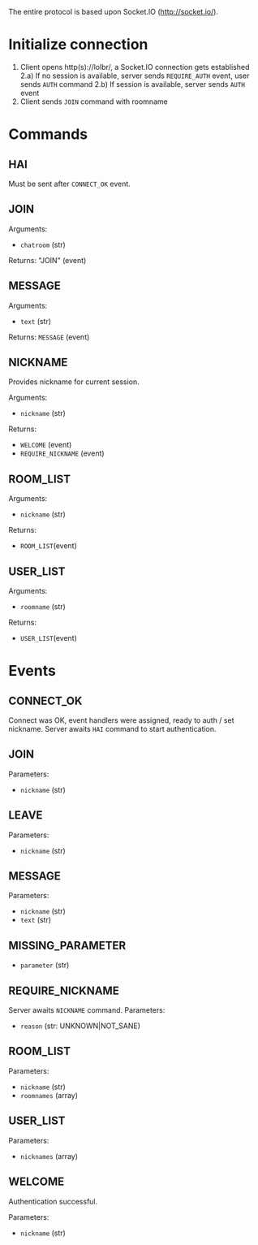 The entire protocol is based upon Socket.IO (http://socket.io/).

Initialize connection
=====================

1) Client opens http(s)://lolbr/<chatroom>, a Socket.IO connection gets established
2.a) If no session is available, server sends ``REQUIRE_AUTH`` event, user sends ``AUTH`` command
2.b) If session is available, server sends ``AUTH`` event
3) Client sends ``JOIN`` command with roomname


Commands
========

HAI
---
Must be sent after ``CONNECT_OK`` event.

JOIN
----
Arguments:
 - ``chatroom`` (str)

Returns:
"JOIN" (event)


MESSAGE
-------
Arguments:
 - ``text`` (str)

Returns:
``MESSAGE`` (event)

NICKNAME
--------
Provides nickname for current session.

Arguments:
 - ``nickname`` (str)

Returns:
  - ``WELCOME`` (event)
  - ``REQUIRE_NICKNAME`` (event)

ROOM_LIST
---------
Arguments:
 - ``nickname`` (str)

Returns:
 - ``ROOM_LIST``(event)

USER_LIST
---------
Arguments:
 - ``roomname`` (str)

Returns:
 - ``USER_LIST``(event)

Events
======

CONNECT_OK
----------
Connect was OK, event handlers were assigned, ready to auth / set nickname.
Server awaits ``HAI`` command to start authentication.

JOIN
----
Parameters:
 - ``nickname`` (str)

LEAVE
-----
Parameters:
 - ``nickname`` (str)

MESSAGE
-------
Parameters:
 - ``nickname`` (str)
 - ``text`` (str)

MISSING_PARAMETER
-----------------
 - ``parameter`` (str)

REQUIRE_NICKNAME
----------------
Server awaits ``NICKNAME`` command.
Parameters:
 - ``reason`` (str: UNKNOWN|NOT_SANE)

ROOM_LIST
---------
Parameters:
 - ``nickname`` (str)
 - ``roomnames`` (array)

USER_LIST
---------
Parameters:
 - ``nicknames`` (array)

WELCOME
-------
Authentication successful.

Parameters:
 - ``nickname`` (str)
